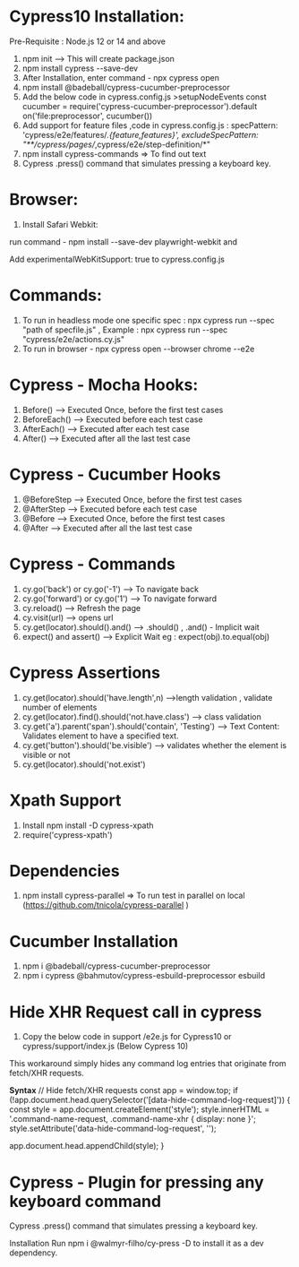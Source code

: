 # Cypress10 Installation:

Pre-Requisite : Node.js 12 or 14 and above

1. npm init --> This will create package.json
2. npm install cypress --save-dev
3. After Installation, enter command - npx cypress open
4. npm install @badeball/cypress-cucumber-preprocessor
5. Add the below code in cypress.config.js >setupNodeEvents
    const cucumber = require('cypress-cucumber-preprocessor').default
      on('file:preprocessor', cucumber()) 
6. Add support for feature files ,code in cypress.config.js :
   specPattern: 'cypress/e2e/features/*.{feature,features}',
    excludeSpecPattern: "**/cypress/pages/*,cypress/e2e/step-definition/*"    
7. npm install cypress-commands => To find out text    
8. Cypress .press() command that simulates pressing a keyboard key.


 

# Browser:

1. Install Safari Webkit:
  
  run command - npm install --save-dev playwright-webkit and 
  
  Add experimentalWebKitSupport: true to cypress.config.js



# Commands:

1. To run in headless mode one specific spec : npx cypress run --spec "path of specfile.js" , Example : npx cypress run --spec "cypress/e2e/actions.cy.js"
2. To run in browser - npx cypress open --browser chrome --e2e 


# Cypress - Mocha Hooks:

1. Before() --> Executed Once, before the first test cases
2. BeforeEach() --> Executed before each test case
3. AfterEach() --> Executed after each test case
4. After() --> Executed after all the last test case

# Cypress - Cucumber Hooks

1. @BeforeStep --> Executed Once, before the first test cases
2. @AfterStep --> Executed before each test case
3. @Before --> Executed Once, before the first test cases
4. @After --> Executed after all the last test case


# Cypress - Commands

1. cy.go('back') or cy.go('-1') --> To navigate back 
2. cy.go('forward') or cy.go('1') --> To navigate forward
3. cy.reload() --> Refresh the page
4. cy.visit(url) --> opens url 
5. cy.get(locator).should().and() --> .should() , .and() - Implicit wait
6. expect() and assert() --> Explicit Wait eg : expect(obj).to.equal(obj)

# Cypress Assertions
1. cy.get(locator).should('have.length',n) -->length validation , validate number of elements
2. cy.get(locator).find().should('not.have.class') --> class validation
3. cy.get('a').parent('span').should('contain', 'Testing') --> Text Content: Validates element to have a specified text. 
4. cy.get('button').should('be.visible') --> validates whether the element is visible or not
5. cy.get(locator).should('not.exist')

# Xpath Support
1. Install npm install -D cypress-xpath
2. require('cypress-xpath')

# Dependencies
1. npm install cypress-parallel => To run test in parallel on local (https://github.com/tnicola/cypress-parallel )


# Cucumber Installation

1. npm i @badeball/cypress-cucumber-preprocessor
2. npm i cypress @bahmutov/cypress-esbuild-preprocessor esbuild



# Hide XHR Request call in cypress 
1. Copy the below code in support /e2e.js for Cypress10 or cypress/support/index.js (Below Cypress 10)

This workaround simply hides any command log entries that originate from fetch/XHR requests.


**Syntax**
// Hide fetch/XHR requests
const app = window.top;
if (!app.document.head.querySelector('[data-hide-command-log-request]')) {
  const style = app.document.createElement('style');
  style.innerHTML =
    '.command-name-request, .command-name-xhr { display: none }';
  style.setAttribute('data-hide-command-log-request', '');

  app.document.head.appendChild(style);
}


# Cypress - Plugin for pressing any keyboard command
Cypress .press() command that simulates pressing a keyboard key.

Installation
Run npm i @walmyr-filho/cy-press -D to install it as a dev dependency.


